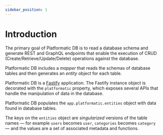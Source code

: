 ```yaml
---
sidebar_position: 1
---
```

# Introduction

The primary goal of Platformatic DB is to read a database schema and generate REST and GraphQL endpoints that enable the execution of CRUD (Create/Retrieve/Update/Delete) operations against the database.

Platformatic DB includes a _mapper_ that reads the schemas of database tables and then generates an _entity_ object for each table.

Platformatic DB is a [Fastify](https://fastify.io) application. The Fastify instance object is decorated with the `platformatic` property, which exposes several APIs that handle the manipulation of data in the database.

Platformatic DB populates the `app.platformatic.entities` object with data found in database tables.

The keys on the `entities` object are _singularized_ versions of the table names — for example `users` becomes `user`, `categories` becomes `category` — and the values are a set of associated metadata and functions.